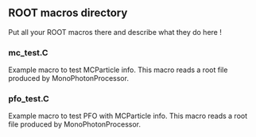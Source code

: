 ## ROOT macros directory

Put all your ROOT macros there and describe what they do here !

### mc_test.C

Example macro to test MCParticle info. This macro reads a root file
produced by MonoPhotonProcessor.

### pfo_test.C

Example macro to test PFO with MCParticle info. This macro reads a root file
produced by MonoPhotonProcessor.
